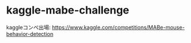 # kaggle-mabe-challenge
kaggleコンペ出場: https://www.kaggle.com/competitions/MABe-mouse-behavior-detection
